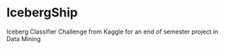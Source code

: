 # IcebergShip
Iceberg Classifier Challenge from Kaggle for an end of semester project in Data Mining
